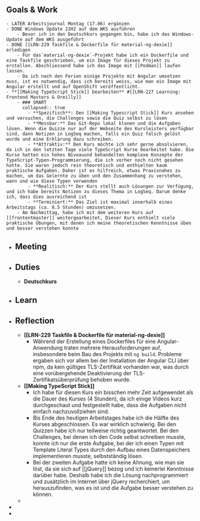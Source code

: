 ## Goals & Work
	- LATER Arbeitsjournal Montag (17.06) ergänzen
	- DONE Windows Update 22H2 auf dem WKS ausführen
		- Bevor ich in den Deutschkurs gegangen bin, habe ich das Windows-Update auf dem WKS ausgeführt
	- DONE [[LRN-229 Taskfile & Dockerfile für material-ng-dexie]] erledigen
		- Für das`material-ng-dexie`-Projekt habe ich ein Dockerfile und eine Taskfile geschrieben, um ein Image für dieses Projekt zu erstellen. Abschliessend habe ich das Image mit [[Podman]] laufen lassen.
		- Da ich nach den Ferien einige Projekte mit Angular umsetzen muss, ist es notwendig, dass ich bereits weiss, wie man ein Image mit Angular erstellt und auf OpenShift veröffentlicht.
	- **[[Making TypeScript Stick]] bearbeiten** #[[LRN-227 Learning: Frontend Masters & Oreilly]]
		- ### SMART
		  collapsed:: true
			- **Spezifisch**: Den [[Making Typescript Stick]] Kurs ansehen und versuchen, die Challenges sowie die Quiz selbst zu lösen
			- **Messbar:** Das Git-Repo lokal klonen und die Aufgaben lösen. Wenn die Quizze nur auf der Webseite des Kursleisters verfügbar sind, dann Notizen in LogSeq machen, falls ein Quiz falsch gelöst wurde und eine Erklärung dazu schreiben.
			- **Attraktiv:** Den Kurs möchte ich sehr gerne absolvieren, da ich in den letzten Tage viele TypeScript Kurse bearbeitet habe. Die Kurse hatten ein hohes Niveauund behandelten komplexe Konzepte der TypeScript-Typen-Programmierung, die ich vorher noch nicht gesehen hatte. Sie waren jedoch rein theoretisch und enthielten kaum praktische Aufgaben. Daher ist es hilfreich, etwas Praxisnahes zu machen, um das Gelernte zu üben und den Zusammenhang zu verstehen, wann und wie diese Typen verwenden
			- **Realitisch:** Der Kurs stellt auch Lösungen zur Verfügung, und ich habe bereits Notizen zu dieses Thema in LogSeq. Darum denke ich, dass dies ausreichend ist
			- **Terminiert:** Das Ziel ist maximal innerhalb eines Arbeitstags (ca. 8.5 Stunden) umzusetzen.
		- Am Nachmittag, habe ich mit dem weiteren Kurs auf [[frontentmaster]] weitergearbeitet, Dieser Kurs enthielt viele praktische Übungen, mit denen ich meine theoretischen Kenntnisse üben und besser verstehen konnte
- ## Meeting
- ## Duties
	- **Deutschkurs**
- ## Learn
- ## Reflection
	- **[[LRN-229 Taskfile & Dockerfile für material-ng-dexie]]**
		- Während der Erstellung eines Dockerfiles für eine Angular-Anwendung traten mehrere Herausforderungen auf, insbesondere beim Bau des Projekts mit `ng build`. Probleme ergaben sich vor allem bei der Installation der Angular CLI über npm, da kein gültiges TLS-Zertifikat 
		  vorhanden war, was durch eine vorübergehende Deaktivierung der  TLS-Zertifikatsüberprüfung behoben wurde.
	- **[[Making TypeScript Stick]]**
		- Ich habe für diesen Kurs ein bisschen mehr Zeit aufgewendet als die Dauer des Kurses (4 Stunden), da ich einige Videos kurz durchgeschaut und festgestellt habe, dass die Aufgaben nicht einfach nachzuvollziehen sind.
		- Bis Ende des heutigen Arbeitstages habe ich die Hälfte des Kurses abgeschlossen. Es war wirklich schwierig. Bei den Quizzen habe ich nur teilweise richtig geantwortet. Bei den Challenges, bei denen ich den Code selbst schreiben musste, konnte ich nur die erste Aufgabe, bei der ich einen Typen mit Template Literal Types durch den Aufbau eines 
		  Datenspeichers implementieren musste, selbstständig lösen.
		- Bei der zweiten Aufgabe hatte ich keine Ahnung, wie man sie löst, da sie sich auf [[jQuery]] bezog und ich keinerlei Kenntnisse darüber habe. Deshalb habe ich die Lösung nachprogrammiert und zusätzlich im Internet über jQuery recherchiert, um herauszufinden, was es ist und die Aufgabe besser verstehen zu können.
	-
-
-